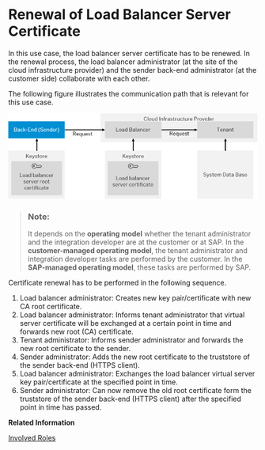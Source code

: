 <!-- loio1779401229b74629bfcdc18cca8b3966 -->

# Renewal of Load Balancer Server Certificate

In this use case, the load balancer server certificate has to be renewed. In the renewal process, the load balancer administrator \(at the site of the cloud infrastructure provider\) and the sender back-end administrator \(at the customer side\) collaborate with each other.

The following figure illustrates the communication path that is relevant for this use case.

![](images/SAP_HCI_Security_Renewal_-_HTTPS_Certificate_Inbound_HCI_Load_Balancer_19732a4.png)

> ### Note:  
> It depends on the **operating model** whether the tenant administrator and the integration developer are at the customer or at SAP. In the **customer-managed operating model**, the tenant administrator and integration developer tasks are performed by the customer. In the **SAP-managed operating model**, these tasks are performed by SAP.

Certificate renewal has to be performed in the following sequence.



1.  Load balancer administrator: Creates new key pair/certificate with new CA root certificate.
2.  Load balancer administrator: Informs tenant administrator that virtual server certificate will be exchanged at a certain point in time and forwards new root \(CA\) certificate.
3.  Tenant administrator: Informs sender administrator and forwards the new root certificate to the sender.
4.  Sender administrator: Adds the new root certificate to the truststore of the sender back-end \(HTTPS client\).
5.  Load balancer administrator: Exchanges the load balancer virtual server key pair/certificate at the specified point in time.
6.  Sender administrator: Can now remove the old root certificate form the truststore of the sender back-end \(HTTPS client\) after the specified point in time has passed.

**Related Information**  


[Involved Roles](involved-roles-3968091.md "The security artifact renewal process requires that different persons perform a sequence of steps in a coordinated way on each side of the communication. The exact sequence depends on the kind of security material which is renewed and on the use case.")

